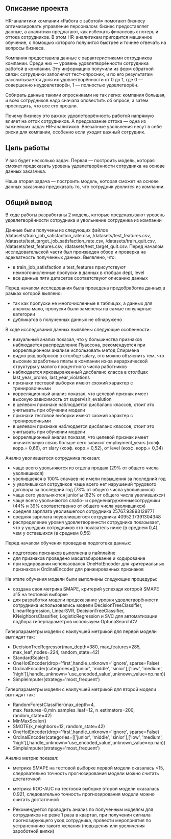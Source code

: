 ## Описание проекта

HR-аналитики компании «Работа с заботой» помогают бизнесу оптимизировать управление персоналом: бизнес предоставляет данные, а аналитики предлагают, как избежать финансовых потерь и оттока сотрудников. В этом HR-аналитикам пригодится машинное обучение, с помощью которого получится быстрее и точнее отвечать на вопросы бизнеса.

Компания предоставила данные с характеристиками сотрудников компании. Среди них — уровень удовлетворённости сотрудника работой в компании. Эту информацию получили из форм обратной связи: сотрудники заполняют тест-опросник, и по его результатам рассчитывается доля их удовлетворённости от 0 до 1, где 0 — совершенно неудовлетворён, 1 — полностью удовлетворён.

Собирать данные такими опросниками не так легко: компания большая, и всех сотрудников надо сначала оповестить об опросе, а затем проследить, что все его прошли.

Почему бизнесу это важно: удовлетворённость работой напрямую влияет на отток сотрудников. А предсказание оттока — одна из важнейших задач HR-аналитиков. Внезапные увольнения несут в себе риски для компании, особенно если уходит важный сотрудник.

## Цель работы

У вас будет несколько задач. Первая — построить модель, которая сможет предсказать уровень удовлетворённости сотрудника на основе данных заказчика.

Наша вторая задача — построить модель, которая сможет на основе данных заказчика предсказать то, что сотрудник уволится из компании.

## Общий вывод

В ходе работы разработаны 2 модель, которые предсказывают уровень удовлетворённости сотрудника и увольнение сотрудника из компании

Данные были получены из следующих файлов /datasets/train_job_satisfaction_rate.csv, /datasets/test_features.csv, /datasets/test_target_job_satisfaction_rate.csv, /datasets/train_quit.csv, /datasets/test_features.csv, /datasets/test_target_quit.csv. Перед началом исследовательской части был произведен обзор и проверка на адекватность полученных данных. Выявлено, что:

- в train_job_satisfaction и test_features присутствуют немногочисленные пропуски в данных в стобцах dept, level
- все данные пяти датасетов соответствуют описанию данных

Перед началом исследования была проведена предобработка данных,в рамках которой выялено:

- так как пропуски не многочисленные в таблицах, а данных для анализа мало, пропуски были заменены на самые популярные категории
- дубликатов в полученных данных не обнаружено

В ходе исследования данных выявлены следующие особенности:

- визуальный анализ показал, что у большинства признаков наблюдается распределение Пуассона, рекомендуется при корреляционном анализе использовать метод Спирмена
- видно ряд выбросов в столбце salary, это можно объяснить тем, что высокие заработные платы в компании из-за иерархической структуры у малого процентного числа работников
- наблюдается ярковыраженный дисбаланс класса в столбцах last_year_promo, last_year_violations
- признаки тестовой выборки имеют схожий характер с тренировочными
- корреляционный анализ показал, что целевой признак имеет высокую зависимость от supervisir_evalution
- в целевом признаке наблюдается дисбаланс классов, стоит это учитывать при обучении модели
- признаки тестовой выборки имеют схожий характер с тренировочными
- в целевом признаке наблюдается дисбаланс классов, стоит это учитывать при обучении модели
- корреляционный анализ показал, что целевой признак имеет значительную связь больше сего зависит employment_years (коэф. корр.= 0,66), от slary (коэф. корр.= 0,52), от level (коэф. корр.= 0,34)

Анализ уволившегося сотрудника показал:

- чаще всего увольняются из отдела продаж (29% от общего числа уволившихся)
- уволившеяся в 100% слачаев не имели повышения за последний год
- у уволившихся сотруднков чаще всего нет нарушений трудового договора за последний год (73% от общего числа уволившихся)
- чаще сего увольняются junior'ы (82% от общего числа уволившихся)
- чаще всего увольняются слабо- и средненагруженныесотрудники (44% и 39% соответственно от общего числа уволившихся)
- средняя зарплата уволившегося сотрудника 25767.93893129771
- средняя зарплата неуволившегося сотрудника 40952.17391304348
- распределение уровня удовлетвореннсти сотрудника показывает, что у ушедших сотрудников это показатель ниже (в среднем 0,4), чем у оставшихся (в среднем 0,56)

Перед началом обучения проведена подоготвка данных:

- подготовка признаков выполнена в пайплайне
- для признаков проведено масштабирование и кодирование
- при кодировании использовался OneHotEncoder для критериальных признаков и OrdinalEncoder для ранжированных признаков

На этапе обучения модели были выполнены следующие процедуры:

- создана своя метрика SMAPE, критерий успехадя которой SMAPE ≤15 на тестовой выборке
- для разработки модели предсказание уровня удовлетворённости сотрудника использовались модели DecisionTreeClassifier, LinearRegression, LinearSVR, DecisionTreeClassifier, KNeighborsClassifier, LogisticRegression и SVC для автоматизации подбора гиперпараметров используем OptunaSearchCV

Гиперпараметры модели с наилучшей метрикой для первой модели выглядят так:

- DecisionTreeRegressor(max_depth=380, max_features=285, max_leaf_nodes=224, random_state=42)
- StandardScaler()
- OneHotEncoder(drop='first',handle_unknown='ignore', sparse=False)
- OrdinalEncoder(categories=[['junior', 'middle', 'sinior'],['low', 'medium', 'high']],handle_unknown='use_encoded_value',unknown_value=np.nan))
- SimpleImputer(strategy='most_frequent')


Гиперпараметры модели с наилучшей метрикой для второй модели выглядят так:

- RandomForestClassifier(max_depth=4, max_features=8,min_samples_leaf=12, n_estimators=200, random_state=42)
- MinMaxScaler()
- SMOTE(k_neighbors=12, random_state=42)
- OneHotEncoder(drop='first',handle_unknown='ignore', sparse=False)
- OrdinalEncoder(categories=[['junior', 'middle', 'sinior'],['low', 'medium', 'high']],handle_unknown='use_encoded_value',unknown_value=np.nan))
- SimpleImputer(strategy='most_frequent')

Анализ метрик показал:
- метрика SMAPE на тестовой выборке первой модели оказалась <15, следовательно точность прогнозирования модели можно считать достаточной
- метрика ROC-AUC на тестовой выборке второй модели оказалась 0.921, следовательно точность прогнозирования модели можно считать достаточной

- Рекомендуется проводить анализ по полученным моделям для сотрудников не реже 1 раза в квартал, при получении сигнала прогнозирующего уход сотрудника, провести мероприятия по устраненинию такого желания (повышения или увеличения зароботной вилки)
